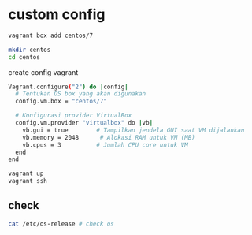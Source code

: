# custom config
```bash
vagrant box add centos/7

mkdir centos
cd centos
```

create config vagrant
```bash
Vagrant.configure("2") do |config|
  # Tentukan OS box yang akan digunakan
  config.vm.box = "centos/7"

  # Konfigurasi provider VirtualBox
  config.vm.provider "virtualbox" do |vb|
    vb.gui = true        # Tampilkan jendela GUI saat VM dijalankan
    vb.memory = 2048      # Alokasi RAM untuk VM (MB)
    vb.cpus = 3          # Jumlah CPU core untuk VM
  end
end
```

```bash
vagrant up
vagrant ssh
```

## check
```bash
cat /etc/os-release # check os
```